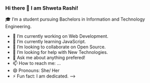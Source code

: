 ### Hi there 👋 I am Shweta Rashi!

  🎓 I’m a student pursuing Bachelors in Information and Technology Engineering.
- 🔭 I’m currently working on Web Development.
- 🌱 I’m currently learning JavaScript.
- 👯 I’m looking to collaborate on Open Source.
- 🤔 I’m looking for help with New Technologies.
- 💬 Ask me about anything prefered!
- 📫 How to reach me: ...
- 😄 Pronouns: She/ Her
- ⚡ Fun fact: I am dedicated.
-->
